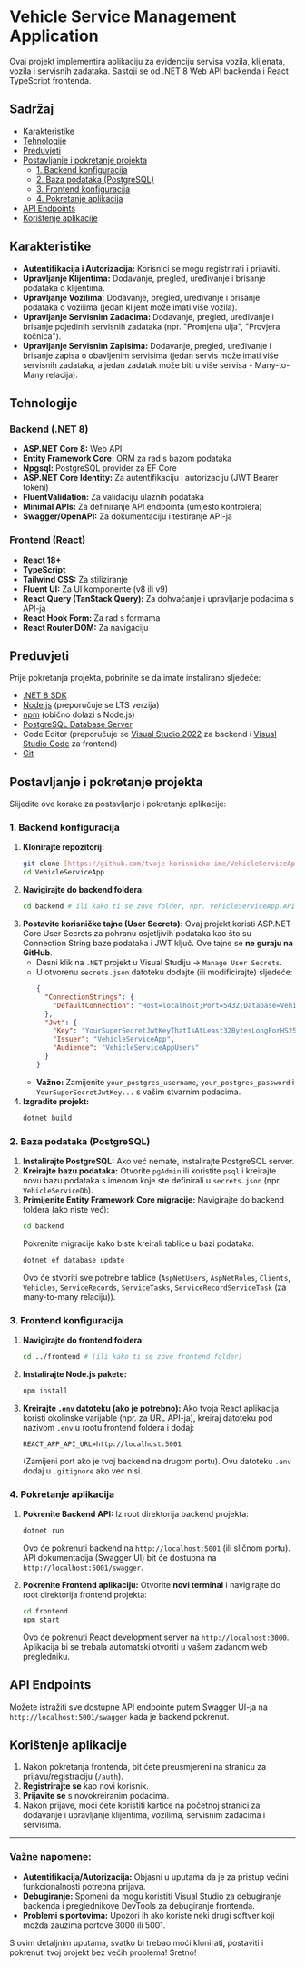 # Vehicle Service Management Application

Ovaj projekt implementira aplikaciju za evidenciju servisa vozila, klijenata, vozila i servisnih zadataka. Sastoji se od .NET 8 Web API backenda i React TypeScript frontenda.

## Sadržaj

- [Karakteristike](#karakteristike)
- [Tehnologije](#tehnologije)
- [Preduvjeti](#preduvjeti)
- [Postavljanje i pokretanje projekta](#postavljanje-i-pokretanje-projekta)
  - [1. Backend konfiguracija](#1-backend-konfiguracija)
  - [2. Baza podataka (PostgreSQL)](#2-baza-podataka-postgresql)
  - [3. Frontend konfiguracija](#3-frontend-konfiguracija)
  - [4. Pokretanje aplikacija](#4-pokretanje-aplikacija)
- [API Endpoints](#api-endpoints)
- [Korištenje aplikacije](#korištenje-aplikacije)

## Karakteristike

-   **Autentifikacija i Autorizacija:** Korisnici se mogu registrirati i prijaviti.
-   **Upravljanje Klijentima:** Dodavanje, pregled, uređivanje i brisanje podataka o klijentima.
-   **Upravljanje Vozilima:** Dodavanje, pregled, uređivanje i brisanje podataka o vozilima (jedan klijent može imati više vozila).
-   **Upravljanje Servisnim Zadacima:** Dodavanje, pregled, uređivanje i brisanje pojedinih servisnih zadataka (npr. "Promjena ulja", "Provjera kočnica").
-   **Upravljanje Servisnim Zapisima:** Dodavanje, pregled, uređivanje i brisanje zapisa o obavljenim servisima (jedan servis može imati više servisnih zadataka, a jedan zadatak može biti u više servisa - Many-to-Many relacija).

## Tehnologije

### Backend (.NET 8)

-   **ASP.NET Core 8:** Web API
-   **Entity Framework Core:** ORM za rad s bazom podataka
-   **Npgsql:** PostgreSQL provider za EF Core
-   **ASP.NET Core Identity:** Za autentifikaciju i autorizaciju (JWT Bearer tokeni)
-   **FluentValidation:** Za validaciju ulaznih podataka
-   **Minimal APIs:** Za definiranje API endpointa (umjesto kontrolera)
-   **Swagger/OpenAPI:** Za dokumentaciju i testiranje API-ja

### Frontend (React)

-   **React 18+**
-   **TypeScript**
-   **Tailwind CSS:** Za stiliziranje
-   **Fluent UI:** Za UI komponente (v8 ili v9)
-   **React Query (TanStack Query):** Za dohvaćanje i upravljanje podacima s API-ja
-   **React Hook Form:** Za rad s formama
-   **React Router DOM:** Za navigaciju

## Preduvjeti

Prije pokretanja projekta, pobrinite se da imate instalirano sljedeće:

-   [.NET 8 SDK](https://dotnet.microsoft.com/download/dotnet/8.0)
-   [Node.js](https://nodejs.org/en/download/) (preporučuje se LTS verzija)
-   [npm](https://www.npmjs.com/get-npm) (obično dolazi s Node.js)
-   [PostgreSQL Database Server](https://www.postgresql.org/download/)
-   Code Editor (preporučuje se [Visual Studio 2022](https://visualstudio.microsoft.com/vs/) za backend i [Visual Studio Code](https://code.visualstudio.com/) za frontend)
-   [Git](https://git-scm.com/downloads)

## Postavljanje i pokretanje projekta

Slijedite ove korake za postavljanje i pokretanje aplikacije:

### 1. Backend konfiguracija

1.  **Klonirajte repozitorij:**
    ```bash
    git clone [https://github.com/tvoje-korisnicko-ime/VehicleServiceApp.git](https://github.com/tvoje-korisnicko-ime/VehicleServiceApp.git)
    cd VehicleServiceApp
    ```
2.  **Navigirajte do backend foldera:**
    ```bash
    cd backend # ili kako ti se zove folder, npr. VehicleServiceApp.API
    ```
3.  **Postavite korisničke tajne (User Secrets):**
    Ovaj projekt koristi ASP.NET Core User Secrets za pohranu osjetljivih podataka kao što su Connection String baze podataka i JWT ključ. Ove tajne se **ne guraju na GitHub**.
    * Desni klik na `.NET` projekt u Visual Studiju -> `Manage User Secrets`.
    * U otvorenu `secrets.json` datoteku dodajte (ili modificirajte) sljedeće:
        ```json
        {
          "ConnectionStrings": {
            "DefaultConnection": "Host=localhost;Port=5432;Database=VehicleServiceDb;Username=your_postgres_username;Password=your_postgres_password"
          },
          "Jwt": {
            "Key": "YourSuperSecretJwtKeyThatIsAtLeast32BytesLongForHS256Encryption", // Zamijeni ovo s dugim, nasumičnim stringom
            "Issuer": "VehicleServiceApp",
            "Audience": "VehicleServiceAppUsers"
          }
        }
        ```
    * **Važno:** Zamijenite `your_postgres_username`, `your_postgres_password` i `YourSuperSecretJwtKey...` s vašim stvarnim podacima.
4.  **Izgradite projekt:**
    ```bash
    dotnet build
    ```

### 2. Baza podataka (PostgreSQL)

1.  **Instalirajte PostgreSQL:** Ako već nemate, instalirajte PostgreSQL server.
2.  **Kreirajte bazu podataka:** Otvorite `pgAdmin` ili koristite `psql` i kreirajte novu bazu podataka s imenom koje ste definirali u `secrets.json` (npr. `VehicleServiceDb`).
3.  **Primijenite Entity Framework Core migracije:**
    Navigirajte do backend foldera (ako niste već):
    ```bash
    cd backend
    ```
    Pokrenite migracije kako biste kreirali tablice u bazi podataka:
    ```bash
    dotnet ef database update
    ```
    Ovo će stvoriti sve potrebne tablice (`AspNetUsers`, `AspNetRoles`, `Clients`, `Vehicles`, `ServiceRecords`, `ServiceTasks`, `ServiceRecordServiceTask` (za many-to-many relaciju)).

### 3. Frontend konfiguracija

1.  **Navigirajte do frontend foldera:**
    ```bash
    cd ../frontend # (ili kako ti se zove frontend folder)
    ```
2.  **Instalirajte Node.js pakete:**
    ```bash
    npm install
    ```
3.  **Kreirajte `.env` datoteku (ako je potrebno):**
    Ako tvoja React aplikacija koristi okolinske varijable (npr. za URL API-ja), kreiraj datoteku pod nazivom `.env` u rootu frontend foldera i dodaj:
    ```
    REACT_APP_API_URL=http://localhost:5001
    ```
    (Zamijeni port ako je tvoj backend na drugom portu). Ovu datoteku `.env` dodaj u `.gitignore` ako već nisi.

### 4. Pokretanje aplikacija

1.  **Pokrenite Backend API:**
    Iz root direktorija backend projekta:
    ```bash
    dotnet run
    ```
    Ovo će pokrenuti backend na `http://localhost:5001` (ili sličnom portu). API dokumentacija (Swagger UI) bit će dostupna na `http://localhost:5001/swagger`.

2.  **Pokrenite Frontend aplikaciju:**
    Otvorite **novi terminal** i navigirajte do root direktorija frontend projekta:
    ```bash
    cd frontend
    npm start
    ```
    Ovo će pokrenuti React development server na `http://localhost:3000`. Aplikacija bi se trebala automatski otvoriti u vašem zadanom web pregledniku.

## API Endpoints

Možete istražiti sve dostupne API endpointe putem Swagger UI-ja na `http://localhost:5001/swagger` kada je backend pokrenut.

## Korištenje aplikacije

1.  Nakon pokretanja frontenda, bit ćete preusmjereni na stranicu za prijavu/registraciju (`/auth`).
2.  **Registrirajte se** kao novi korisnik.
3.  **Prijavite se** s novokreiranim podacima.
4.  Nakon prijave, moći ćete koristiti kartice na početnoj stranici za dodavanje i upravljanje klijentima, vozilima, servisnim zadacima i servisima.

---

### **Važne napomene:**

* **Autentifikacija/Autorizacija:** Objasni u uputama da je za pristup većini funkcionalnosti potrebna prijava.
* **Debugiranje:** Spomeni da mogu koristiti Visual Studio za debugiranje backenda i preglednikove DevTools za debugiranje frontenda.
* **Problemi s portovima:** Upozori ih ako koriste neki drugi softver koji možda zauzima portove 3000 ili 5001.

S ovim detaljnim uputama, svatko bi trebao moći klonirati, postaviti i pokrenuti tvoj projekt bez većih problema! Sretno!
